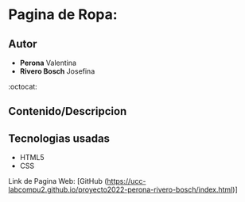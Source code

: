 # Pagina de Ropa:


## Autor
* **Perona** Valentina
* **Rivero Bosch** Josefina

:octocat:

## Contenido/Descripcion

## Tecnologias usadas
* HTML5
* CSS





Link de Pagina Web: [GitHub (https://ucc-labcompu2.github.io/proyecto2022-perona-rivero-bosch/index.html)]


